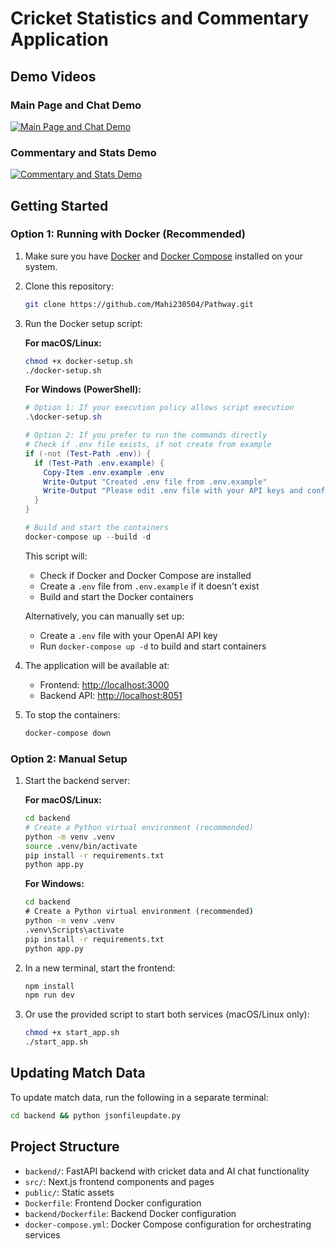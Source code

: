 # Cricket Statistics and Commentary Application

## Demo Videos

### Main Page and Chat Demo
[![Main Page and Chat Demo](https://i.ytimg.com/vi/kz1UalbZqD4/0.jpg)](https://www.youtube.com/watch?v=kz1UalbZqD4 "Main Page and Chat Demo")

### Commentary and Stats Demo
[![Commentary and Stats Demo](https://img.youtube.com/vi/YKD5knkQLbM/0.jpg)](https://www.youtube.com/watch?v=YKD5knkQLbM "Commentary and Stats Demo")

## Getting Started

### Option 1: Running with Docker (Recommended)

1. Make sure you have [Docker](https://docs.docker.com/get-docker/) and [Docker Compose](https://docs.docker.com/compose/install/) installed on your system.

2. Clone this repository:
   ```bash
   git clone https://github.com/Mahi230504/Pathway.git
   ```

3. Run the Docker setup script:
   
   **For macOS/Linux:**
   ```bash
   chmod +x docker-setup.sh
   ./docker-setup.sh
   ```
   
   **For Windows (PowerShell):**
   ```powershell
   # Option 1: If your execution policy allows script execution
   .\docker-setup.sh
   
   # Option 2: If you prefer to run the commands directly
   # Check if .env file exists, if not create from example
   if (-not (Test-Path .env)) {
     if (Test-Path .env.example) {
       Copy-Item .env.example .env
       Write-Output "Created .env file from .env.example"
       Write-Output "Please edit .env file with your API keys and configuration"
     }
   }
   
   # Build and start the containers
   docker-compose up --build -d
   ```
   
   This script will:
   - Check if Docker and Docker Compose are installed
   - Create a `.env` file from `.env.example` if it doesn't exist
   - Build and start the Docker containers

   Alternatively, you can manually set up:
   - Create a `.env` file with your OpenAI API key
   - Run `docker-compose up -d` to build and start containers

4. The application will be available at:
   - Frontend: [http://localhost:3000](http://localhost:3000)
   - Backend API: [http://localhost:8051](http://localhost:8051)

5. To stop the containers:
   ```bash
   docker-compose down
   ```

### Option 2: Manual Setup

1. Start the backend server:

   **For macOS/Linux:**
   ```bash
   cd backend
   # Create a Python virtual environment (recommended)
   python -m venv .venv
   source .venv/bin/activate
   pip install -r requirements.txt
   python app.py
   ```
   
   **For Windows:**
   ```cmd
   cd backend
   # Create a Python virtual environment (recommended)
   python -m venv .venv
   .venv\Scripts\activate
   pip install -r requirements.txt
   python app.py
   ```

2. In a new terminal, start the frontend:

   ```bash
   npm install
   npm run dev
   ```

3. Or use the provided script to start both services (macOS/Linux only):

   ```bash
   chmod +x start_app.sh
   ./start_app.sh
   ```

## Updating Match Data

To update match data, run the following in a separate terminal:
```bash
cd backend && python jsonfileupdate.py
```

## Project Structure

- `backend/`: FastAPI backend with cricket data and AI chat functionality
- `src/`: Next.js frontend components and pages
- `public/`: Static assets
- `Dockerfile`: Frontend Docker configuration
- `backend/Dockerfile`: Backend Docker configuration
- `docker-compose.yml`: Docker Compose configuration for orchestrating services

